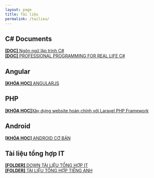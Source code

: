 ```yaml
---
layout: page
title: Tài liệu
permalink: /tailieu/
---
```

<h2><b>C# Documents</b></h2>


<a href="https://luongchung.github.io/doc/NgonngulaptrinhCSharp.pdf">
<b>[DOC]</b> Ngôn ngữ lập trình C#</a> 
<BR>

<a href="https://luongchung.github.io/doc/PROFESSIONALCsharp.pdf">
<b>[DOC]</b> PROFESSIONAL PROGRAMMING FOR REAL LIFE C# </a> 
<BR>



<h2><b>Angular</b></h2>
<a href="https://drive.google.com/drive/folders/12soFdhKeBZ5-pDZwhyvZNSquVLJx9B7m?usp=sharing">
<b>[KHÓA HỌC]</b> ANGULARJS </a> 
<BR>

<h2><b>PHP</b></h2>
<a href="https://drive.google.com/drive/folders/1OaPpl6uZABBTBvcmGFwkbLd4I81baXN9?usp=sharing">
<b>[KHÓA HỌC]</b>Xây dựng website hoàn chỉnh với Laravel PHP Framework </a> 
<BR>

<h2><b>Android</b></h2>
<a href="https://drive.google.com/drive/folders/1ANVIFFXGIYEfCn5ACkVE1znDDwVFNzzT?usp=sharing">
<b>[KHÓA HỌC]</b> ANDROID CƠ BẢN </a> 
<BR>




<h2><b>Tài liệu tổng hợp IT</b></h2>
<a href="https://drive.google.com/drive/folders/0B0_8KhDA4TFyTkRORnA1UFk1dzQ?usp=sharing">
<b>[FOLDER]</b> DOWN TÀI LIỆU TỔNG HỢP IT </a> 
<BR>


<a href="https://drive.google.com/drive/folders/0ByWO0aO1eI_MN1BEd3VNRUZENkU?usp=sharing">
<b>[FOLDER]</b> TÀI LIỆU TỔNG HỢP TIẾNG ANH </a> 
<BR>
